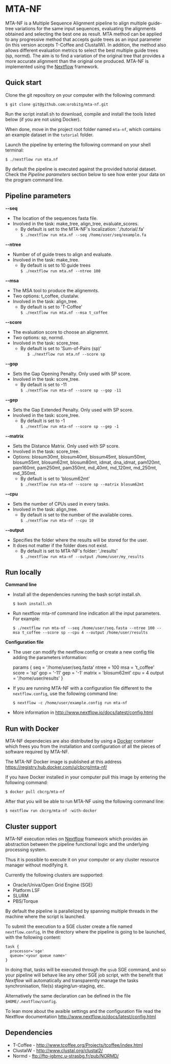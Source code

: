 MTA-NF
======

MTA-NF is a Multiple Sequence Alignment pipeline to align multiple guide-tree variations for the same input sequences, evaluating the alignments obtained and selecting the best one as result. MTA method can be applied to any progressive method that accepts guide trees as an input parameter (in this version accepts T-Coffee and ClustalW). In addition, the method also allows different evaluation metrics to select the best multiple guide trees (sp, normd). The aim is to find a variation of the original tree that provides a more accurate alignment than the original one produced. MTA-NF is implemented using the [Nextflow](http://www.nextflow.io) framework.


Quick start 
-----------

Clone the git repository on your computer with the following command:

    $ git clone git@github.com:orobitg/mta-nf.git
    
Run the script install.sh to download, compile and install the tools listed below  (if you are not using Docker).

When done, move in the project root folder named `mta-nf`, 
which contains an example dataset in the `tutorial` folder. 

Launch the pipeline by entering the following command 
on your shell terminal:

    $ ./nextflow run mta.nf
    
By default the pipeline is executed against the provided tutorial dataset. 
Check the *Pipeline parameters*  section below to see how enter your data on the program command line.

Pipeline parameters
-------------------

**--seq**  
   
* The location of the sequences fasta file.
* Involved in the task: make_tree, align_tree, evaluate_scores.
	* By default is set to the MTA-NF's localization: './tutorial/.fa'  
  	`$ ./nextflow run mta.nf --seq /home/user/seq/example.fa`

**--ntree**  
   
* Number of of guide trees to align and evaluate.
* Involved in the task: make_tree.
	* By default is set to 10 guide trees  
  	`$ ./nextflow run mta.nf --ntree 100`

**--msa**  
   
* The MSA tool to produce the alignemnts.
* Two options: t_coffee, clustalw.
* Involved in the task: align_tree.
	* By default is set to 'T-Coffee'  
	`$ ./nextflow run mta.nf --msa t_coffee`

**--score**  
   
* The evaluation score to choose an alignemnt.
* Two options: sp, normd.
* Involved in the task: score_tree.
	* By default is set to 'Sum-of-Pairs (sp)'    
  	`	$ ./nextflow run mta.nf --score sp`

**--gop** 
   
* Sets the Gap Opening Penalty. Only used with SP score.  
* Involved in the task: score_tree.
	* By default is set to -11    
  	`$ ./nextflow run mta-nf --score sp --gop -11`

**--gep** 
   
* Sets the Gap Extended Penalty. Only used with SP score.  
* Involved in the task: score_tree.
	* By default is set to -1   
  	`$ ./nextflow run mta-nf --score sp --gep -1`

**--matrix** 
   
* Sets the Distance Matrix. Only used with SP score.  
* Involved in the task: score_tree.
* Options: blosum30mt, blosum40mt, blosum45mt, blosum50mt, blosum55mt, blosum62mt, blosum80mt, idmat, dna_idmat, pam120mt, pam160mt, pam250mt, pam350mt, md_40mt, md_120mt, md_250mt, md_350mt.
	* By default is set to 'blosum62mt'    
  	`$ ./nextflow run mta-nf --score sp --matrix blosum62mt`

**--cpu** 
   
* Sets the number of CPUs used in every tasks.  
* Involved in the task: align_tree.
	* By default is set to the number of the available cores.   
  	`$ ./nextflow run mta-nf --cpu 10`
  
  
**--output** 
   
* Specifies the folder where the results will be stored for the user.  
* It does not matter if the folder does not exist.
  	* By default is set to MTA-NF's folder: './results'  
  	`$ ./nextflow run mta-nf --output /home/user/my_results`


Run locally
------------

**Command line**

* Install all the dependencies running the bash script install.sh.

	`$ bash install.sh`

* Run nextflow mta-nf command line indication all the input parameters. For example:

	`$ ./nextflow run mta-nf --seq /home/user/seq.fasta --ntree 100 --msa t_coffee --score sp --cpu 4 --output /home/user/results`

**Configuration file**

* The user can modify the nextflow.config or create a new config file adding the parameters information:

	params {
		seq = '/home/user/seq.fasta'
		ntree = 100
		msa = 't_coffee'
		score = 'sp'
		gop = '-11'
		gep = '-1'
		matrix = 'blosum62mt'
		cpu = 4
		output = '/home/user/results'
	}

* If you are running MTA-NF with a configuration file different to the `nextflow.config`, use the following command line:

	`$ nextflow -c /home/user/example.config run mta-nf`

* More information in http://www.nextflow.io/docs/latest/config.html


Run with Docker 
---------------- 

MTA-NF dependecies are also distributed by using a [Docker](http://www.docker.com) container 
which frees you from the installation and configuration of all the pieces of software required 
by MTA-NF. 

The MTA-NF Docker image is published at this address https://registry.hub.docker.com/u/cbcrg/mta-nf/

If you have Docker installed in your computer pull this image by entering the following command: 

    $ docker pull cbcrg/mta-nf
  
  
After that you will be able to run MTA-NF using the following command line: 

    $ nextflow run cbcrg/mta-nf -with-docker

  
Cluster support
---------------

MTA-NF execution relies on [Nextflow](http://www.nextflow.io) framework which provides an 
abstraction between the pipeline functional logic and the underlying processing system.

Thus it is possible to execute it on your computer or any cluster resource
manager without modifying it.

Currently the following clusters are supported:

  + Oracle/Univa/Open Grid Engine (SGE)
  + Platform LSF
  + SLURM
  + PBS/Torque

By default the pipeline is parallelized by spanning multiple threads in the machine where the script is launched.

To submit the execution to a SGE cluster create a file named `nextflow.config`, in the directory
where the pipeline is going to be launched, with the following content:

    task {
      processor='sge'
      queue='<your queue name>'
    }

In doing that, tasks will be executed through the `qsub` SGE command, and so your pipeline will behave like any
other SGE job script, with the benefit that *Nextflow* will automatically and transparently manage the tasks
synchronisation, file(s) staging/un-staging, etc.

Alternatively the same declaration can be defined in the file `$HOME/.nextflow/config`.

To lean more about the avaible settings and the configuration file read the Nextflow documentation 
 http://www.nextflow.io/docs/latest/config.html



Dependencies 
------------

 * T-Coffee - http://www.tcoffee.org/Projects/tcoffee/index.html
 * ClustalW - http://www.clustal.org/clustal2/
 * Normd - ftp://ftp-igbmc.u-strasbg.fr/pub/NORMD/

